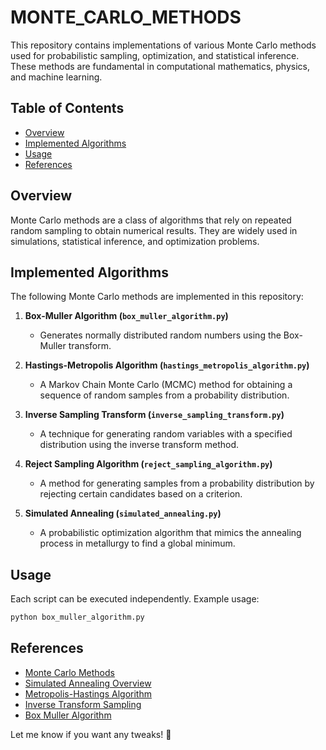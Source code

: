 # MONTE_CARLO_METHODS


This repository contains implementations of various Monte Carlo methods used for probabilistic sampling, optimization, and statistical inference. These methods are fundamental in computational mathematics, physics, and machine learning.

## Table of Contents
- [Overview](#overview)
- [Implemented Algorithms](#implemented-algorithms)
- [Usage](#usage)
- [References](#references)

## Overview
Monte Carlo methods are a class of algorithms that rely on repeated random sampling to obtain numerical results. They are widely used in simulations, statistical inference, and optimization problems.

## Implemented Algorithms
The following Monte Carlo methods are implemented in this repository:

1. **Box-Muller Algorithm (`box_muller_algorithm.py`)**  
   - Generates normally distributed random numbers using the Box-Muller transform.

2. **Hastings-Metropolis Algorithm (`hastings_metropolis_algorithm.py`)**  
   - A Markov Chain Monte Carlo (MCMC) method for obtaining a sequence of random samples from a probability distribution.

3. **Inverse Sampling Transform (`inverse_sampling_transform.py`)**  
   - A technique for generating random variables with a specified distribution using the inverse transform method.

4. **Reject Sampling Algorithm (`reject_sampling_algorithm.py`)**  
   - A method for generating samples from a probability distribution by rejecting certain candidates based on a criterion.

5. **Simulated Annealing (`simulated_annealing.py`)**  
   - A probabilistic optimization algorithm that mimics the annealing process in metallurgy to find a global minimum.

## Usage

Each script can be executed independently. Example usage:
```bash
python box_muller_algorithm.py 
```
## References
- [Monte Carlo Methods](https://en.wikipedia.org/wiki/Monte_Carlo_method)
- [Simulated Annealing Overview](https://en.wikipedia.org/wiki/Simulated_annealing)
- [Metropolis-Hastings Algorithm](https://en.wikipedia.org/wiki/Metropolis%E2%80%93Hastings_algorithm)
- [Inverse Transform Sampling](https://en.wikipedia.org/wiki/Inverse_transform_sampling)
- [Box Muller Algorithm](https://en.wikipedia.org/wiki/Box%E2%80%93Muller_transform)



Let me know if you want any tweaks! 🚀

